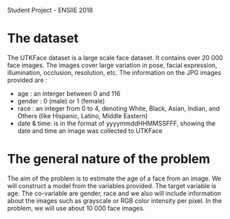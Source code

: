 Student Project - ENSIIE 2018

# The dataset

The UTKFace dataset is a large scale face dataset. It contains over 20 000 face images. The images cover large variation in pose, facial expression, illumination, occlusion, resolution, etc.
The information on the JPG images provided are :
- age : an interger between 0 and 116
- gender : 0 (male) or 1 (female)
- race : an integer from 0 to 4, denoting White, Black, Asian, Indian, and Others (like Hispanic, Latino,
Middle Eastern)
- date & time: is in the format of yyyymmddHHMMSSFFF, showing the date and time an image was collected
to UTKFace

# The general nature of the problem

The aim of the problem is to estimate the age of a face from an image. We will construct a model from the variables provided. The target variable is age. The co-variable are gender, race and we also will include information about the images such as grayscale or RGB color intensity per pixel.
In the problem, we will use about 10 000 face images.
